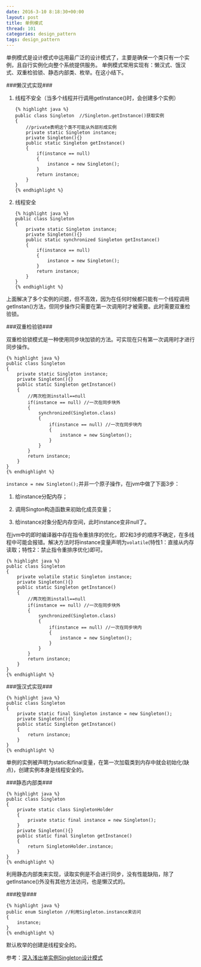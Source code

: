 ```yaml
---
date: 2016-3-10 8:18:30+00:00
layout: post
title: 单例模式
thread: 101
categories: design_pattern
tags: design_pattern
---
```


单例模式是设计模式中运用最广泛的设计模式了，主要是确保一个类只有一个实例，且自行实例化向整个系统提供服务。 单例模式常用实现有：懒汉式、饿汉式、双重检验锁、静态内部类、枚举。在这小结下。

###懒汉式实现###

 1. 线程不安全（当多个线程并行调用getInstance()时，会创建多个实例）
	
		{% highlight java %}
		public class Singleton	//Singleton.getInstance()获取实例
		{
			//private表明这个类不可能从外部形成实例
			private static Singleton instance; 
			private Singleton(){}
			public static Singleton getInstance()  
			{
				if(instance == null)
				{
					instance = new Singleton();
				}
				return instance;
			} 
		}
		{% endhighlight %}

 2. 线程安全

		{% highlight java %}
		public class Singleton	
		{
			private static Singleton instance; 
			private Singleton(){}
			public static synchronized Singleton getInstance()  
			{
				if(instance == null)
				{
					instance = new Singleton();
				}
				return instance;
			} 
		}
		{% endhighlight %}

上面解决了多个实例的问题，但不高效，因为在任何时候都只能有一个线程调用getInstan()方法，但同步操作只需要在第一次调用时才被需要。此时需要双重检验锁。

###双重检验锁###

双重检验锁模式是一种使用同步块加锁的方法。可实现在只有第一次调用时才进行同步操作。

	{% highlight java %}
	public class Singleton	
	{
		private static Singleton instance; 
		private Singleton(){}
		public static Singleton getInstance()  
		{
			//两次检测install==null
			if(instance == null) //一次在同步块外
			{
				synchronized(Singleton.class)
				{
					if(instance == null) //一次在同步块内
					{
						instance = new Singleton();
					}
				}
			}
			return instance;
		} 
	}
	{% endhighlight %}

`instance = new Singleton();`并非一个原子操作，在jvm中做了下面3步：

 1. 给instance分配内存；
 
 2. 调用Sington构造函数来初始化成员变量；

 3. 给instance对象分配内存空间，此时instance变非null了。

在jvm中的即时编译器中存在指令重排序的优化，即2和3步的顺序不确定，在多线程中可能会报错。解决方法时将instance变量声明为`volatile`(特性1：直接从内存读取；特性2：禁止指令重排序优化)即可。

	{% highlight java %}
	public class Singleton	
	{
		private volatile static Singleton instance; 
		private Singleton(){}
		public static Singleton getInstance()  
		{
			//两次检测install==null
			if(instance == null) //一次在同步块外
			{
				synchronized(Singleton.class)
				{
					if(instance == null) //一次在同步块内
					{
						instance = new Singleton();
					}
				}
			}
			return instance;
		} 
	}
	{% endhighlight %}


###饿汉式实现###

	{% highlight java %}
	public class Singleton	
	{
		private static final Singleton instance = new Singleton(); 
		private Singleton(){}
		public static Singleton getInstance()  
		{
			return instance;
		} 
	}
	{% endhighlight %}

单例的实例被声明为static和final变量，在第一次加载类到内存中就会初始化(缺点)，创建实例本身是线程安全的。


###静态内部类###

	{% highlight java %}
	public class Singleton
	{
		private static class SingletonHolder
		{
			private static final instance = new Singleton();
		}
		private Singleton(){}
		public static final Singleton getInstance()
		{
			return SingletonHolder.instance;
		}
	}
	{% endhighlight %}

利用静态内部类来实现，读取实例是不会进行同步，没有性能缺陷，除了getInstance()外没有其他方法访问，也是懒汉式的。

###枚举###

	{% highlight java %}
	public enum Singleton //利用Singleton.instance来访问
	{
		instance;
	}
	{% endhighlight %}

默认枚举的创建是线程安全的。


参考：[深入浅出单实例Singleton设计模式](http://blog.csdn.net/haoel/article/details/4028232)


 
